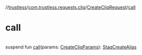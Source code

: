 //[trustless](../../../index.md)/[com.trustless.requests.cliq](../index.md)/[CreateCliqRequest](index.md)/[call](call.md)

# call

\
suspend fun [call](call.md)(params: [CreateCliqParams](../-create-cliq-params/index.md)): [StaqCreateAlias](../-staq-create-alias/index.md)
